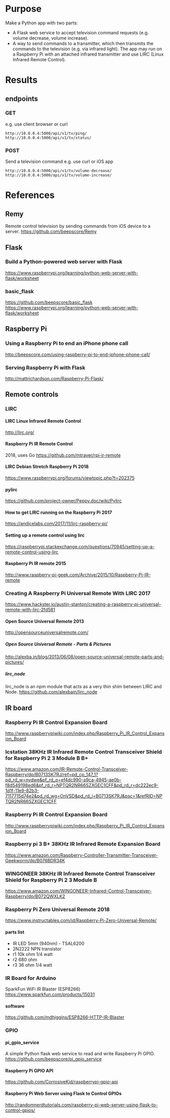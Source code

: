 # Purpose
Make a Python app with two parts:
- A Flask web service to accept television command requests (e.g. volume decrease, volume increase).
- A way to send commands to a transmitter, which then transmits the commands to the television (e.g. via infrared light).
The app may run on a Raspberry Pi with an attached infrared transmitter and use LIRC (Linux Infrared Remote Control).

# Results

## endpoints

### GET
e.g. use client browser or curl

    http://10.0.0.4:5000/api/v1/tv/ping/
    http://10.0.0.4:5000/api/v1/tv/status/

### POST
Send a television command
e.g. use curl or iOS app

    http://10.0.0.4:5000/api/v1/tv/volume-decrease/
    http://10.0.0.4:5000/api/v1/tv/volume-increase/

# References

## Remy
Remote control television by sending commands from iOS device to a server.
https://github.com/beepscore/Remy

## Flask

### Build a Python-powered web server with Flask
https://www.raspberrypi.org/learning/python-web-server-with-flask/worksheet

### basic_flask
https://github.com/beepscore/basic_flask
https://www.raspberrypi.org/learning/python-web-server-with-flask/worksheet

## Raspberry Pi
### Using a Raspberry Pi to end an iPhone phone call
http://beepscore.com/using-raspberry-pi-to-end-iphone-phone-call/

### Serving Raspberry Pi with Flask
http://mattrichardson.com/Raspberry-Pi-Flask/

## Remote controls

### LIRC

#### LIRC Linux Infrared Remote Control
http://lirc.org/

#### Raspberry Pi IR Remote Control
2018, uses Go
https://github.com/mtraver/rpi-ir-remote

#### LIRC Debian Stretch Raspberry Pi 2018
https://www.raspberrypi.org/forums/viewtopic.php?t=202375

#### pylirc
https://github.com/project-owner/Peppy.doc/wiki/Pylirc

#### How to get LIRC running on the Raspberry Pi 2017
https://andicelabs.com/2017/11/lirc-raspberry-pi/

#### Setting up a remote control using lirc
https://raspberrypi.stackexchange.com/questions/70945/setting-up-a-remote-control-using-lirc

#### Raspberry Pi IR remote 2015
http://www.raspberry-pi-geek.com/Archive/2015/10/Raspberry-Pi-IR-remote

### Creating A Raspberry Pi Universal Remote With LIRC 2017
https://www.hackster.io/austin-stanton/creating-a-raspberry-pi-universal-remote-with-lirc-2fd581

#### Open Source Universal Remote 2013
http://opensourceuniversalremote.com/

##### Open Source Universal Remote - Parts & Pictures
http://alexba.in/blog/2013/06/08/open-source-universal-remote-parts-and-pictures/

##### lirc_node
lirc_node is an npm module that acts as a very thin shim between LIRC and Node.
https://github.com/alexbain/lirc_node

## IR board

### Raspberry Pi IR Control Expansion Board
http://www.raspberrypiwiki.com/index.php/Raspberry_Pi_IR_Control_Expansion_Board

### Icstation 38KHz IR Infrared Remote Control Transceiver Shield for Raspberry Pi 2 3 Module B B+ 
https://www.amazon.com/IR-Remote-Control-Transceiver-Raspberry/dp/B0713SK7RJ/ref=pd_cp_147_1?pd_rd_w=nydwe&pf_rd_p=ef4dc990-a9ca-4945-ae0b-f8d549198ed6&pf_rd_r=NPTQR2NR66SZXGEC1CFF&pd_rd_r=dc222ec9-1d1f-11e9-82b3-7117715d74e2&pd_rd_wg=OnVSD&pd_rd_i=B0713SK7RJ&psc=1&refRID=NPTQR2NR66SZXGEC1CFF

### Raspberry Pi IR Control Expansion Board
http://www.raspberrypiwiki.com/index.php/Raspberry_Pi_IR_Control_Expansion_Board

### Raspberry pi 3 B+ 38KHz IR Infrared Remote Expansion Board
https://www.amazon.com/Raspberry-Controller-Transmitter-Transceiver-Geekworm/dp/B076BDR34K

### WINGONEER 38KHz IR Infrared Remote Control Transceiver Shield for Raspberry Pi 2 3 Module B
https://www.amazon.com/WINGONEER-Infrared-Control-Transceiver-Raspberry/dp/B072QWXLK2

### Raspberry Pi Zero Universal Remote 2018
https://www.instructables.com/id/Raspberry-Pi-Zero-Universal-Remote/
#### parts list
- IR LED 5mm (940nm) - TSAL6200 
- 2N2222 NPN transistor 
- r1 10k ohm 1/4 watt
- r2 680 ohm
- r3 36 ohm 1/4 watt

### IR Board for Arduino
SparkFun WiFi IR Blaster (ESP8266)
https://www.sparkfun.com/products/15031
#### software
https://github.com/mdhiggins/ESP8266-HTTP-IR-Blaster

### GPIO

#### pi_gpio_service
A simple Python flask web service to read and write Raspberry Pi GPIO.
https://github.com/beepscore/pi_gpio_service

#### Raspberry Pi GPIO API
https://github.com/CorrosiveKid/raspberrypi-gpio-api

#### Raspberry Pi Web Server using Flask to Control GPIOs
http://randomnerdtutorials.com/raspberry-pi-web-server-using-flask-to-control-gpios/

